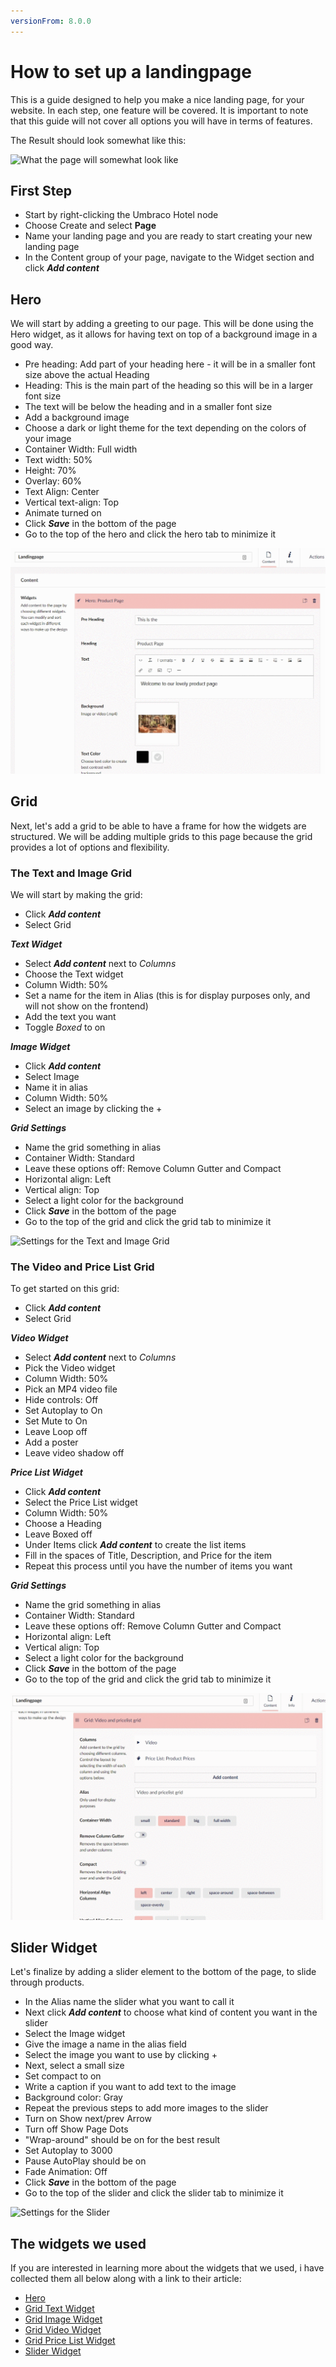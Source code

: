 ```yaml
---
versionFrom: 8.0.0
---
```


# How to set up a landingpage

This is a guide designed to help you make a nice landing page, for your website.
In each step, one feature will be covered. It is important to note that this guide will not cover all options you will have in terms of features.

The Result should look somewhat like this:

![What the page will somewhat look like](images/Frontend-landingpage.gif)

## First Step

- Start by right-clicking the Umbraco Hotel node
- Choose Create and select **Page**
- Name your landing page and you are ready to start creating your new landing page
- In the Content group of your page, navigate to the Widget section and click ***Add content***

## Hero

We will start by adding a greeting to our page. This will be done using the Hero widget, as it allows for having text on top of a background image in a good way.

- Pre heading: Add part of your heading here - it will be in a smaller font size above the actual Heading
- Heading: This is the main part of the heading so this will be in a larger font size
- The text will be below the heading and in a smaller font size
- Add a background image
- Choose a dark or light theme for the text depending on the colors of your image
- Container Width: Full width
- Text width: 50%
- Height: 70%
- Overlay: 60%
- Text Align: Center
- Vertical text-align: Top
- Animate turned on
- Click ***Save*** in the bottom of the page
- Go to the top of the hero and click the hero tab to minimize it

![Settings for the Hero](images/Heo-Grid.gif)

## Grid

Next, let's add a grid to be able to have a frame for how the widgets are structured.
We will be adding multiple grids to this page because the grid provides a lot of options and flexibility.

### The Text and Image Grid

We will start by making the grid:

- Click ***Add content***
- Select Grid

***Text Widget***

- Select ***Add content*** next to *Columns*
- Choose the Text widget
- Column Width: 50%
- Set a name for the item in Alias (this is for display purposes only, and will not show on the frontend)
- Add the text you want
- Toggle *Boxed* to on

***Image Widget***

- Click ***Add content***
- Select Image
- Name it in alias
- Column Width: 50%
- Select an image by clicking the +

***Grid Settings***

- Name the grid something in alias
- Container Width: Standard
- Leave these options off: Remove Column Gutter and Compact
- Horizontal align: Left
- Vertical align: Top
- Select a light color for the background
- Click ***Save*** in the bottom of the page
- Go to the top of the grid and click the grid tab to minimize it

![Settings for the Text and Image Grid](images/Text-Image-grid.gif)

### The Video and Price List Grid

To get started on this grid:

- Click ***Add content***
- Select Grid

***Video Widget***

- Select ***Add content*** next to *Columns*
- Pick the Video widget
- Column Width: 50%
- Pick an MP4 video file
- Hide controls: Off
- Set Autoplay to On
- Set Mute to On
- Leave Loop off
- Add a poster
- Leave video shadow off

***Price List Widget***

- Click ***Add content***
- Select the Price List widget
- Column Width: 50%
- Choose a Heading 
- Leave Boxed off
- Under Items click ***Add content*** to create the list items
- Fill in the spaces of Title, Description, and Price for the item 
- Repeat this process until you have the number of items you want

***Grid Settings***

- Name the grid something in alias
- Container Width: Standard
- Leave these options off: Remove Column Gutter and Compact
- Horizontal align: Left
- Vertical align: Top
- Select a light color for the background
- Click ***Save*** in the bottom of the page
- Go to the top of the grid and click the grid tab to minimize it

![Settings for the Video and Pricelist Grid](images/video-Pricelist-grid.gif)

## Slider Widget

Let's finalize by adding a slider element to the bottom of the page, to slide through products.

- In the Alias name the slider what you want to call it
- Next click ***Add content*** to choose what kind of content you want in the slider 
- Select the Image widget
- Give the image a name in the alias field
- Select the image you want to use by clicking +
- Next, select a small size
- Set compact to on
- Write a caption if you want to add text to the image
- Background color: Gray
- Repeat the previous steps to add more images to the slider
- Turn on Show next/prev Arrow
- Turn off Show Page Dots
- "Wrap-around" should be on for the best result
- Set Autoplay to 3000
- Pause AutoPlay should be on
- Fade Animation: Off
- Click ***Save*** in the bottom of the page
- Go to the top of the slider and click the slider tab to minimize it

![Settings for the Slider](images/Slider.gif)


## The widgets we used

If you are interested in learning more about the widgets that we used, i have collected them all below  along with a link to their article:

- [Hero](../../Uno-pedia/Widgets/Hero/index.md)
- [Grid Text Widget](../../Uno-pedia/Widgets/Grid/Text/index.md)
- [Grid Image Widget](../../Uno-pedia/Widgets/Grid/Image/index.md)
- [Grid Video Widget](../../Uno-pedia/Widgets/Grid/Video/index.md)
- [Grid Price List Widget](../../Uno-pedia/Widgets/Grid/Price-List/index.md)
- [Slider Widget](../../Uno-pedia/Widgets/Slider/index.md)